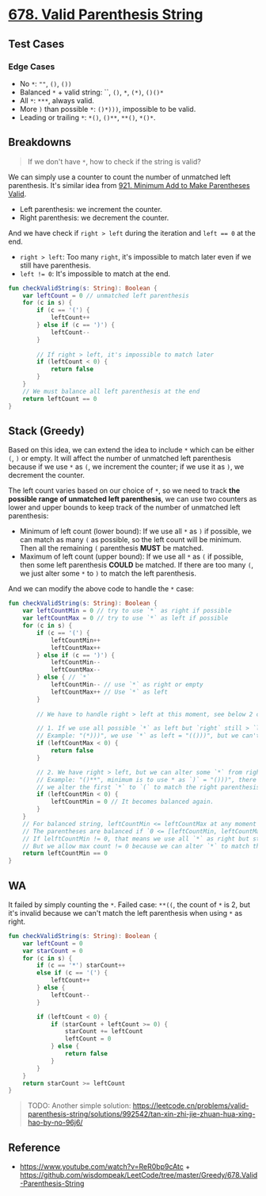 # [678. Valid Parenthesis String](https://leetcode.com/problems/valid-parenthesis-string/description/)

## Test Cases
### Edge Cases
* No `*`: `""`, `()`, `())`
* Balanced `*` + valid string: ``, `()`, `*`, `(*)`, `()()*`
* All `*`: `***`, always valid.
* More `)` than possible `*`: `()*)))`, impossible to be valid.
* Leading or trailing `*`: `*()`, `()**`, `**()`, `*()*`.

## Breakdowns
> If we don't have `*`, how to check if the string is valid? 

We can simply use a counter to count the number of unmatched left parenthesis. It's similar idea from [921. Minimum Add to Make Parentheses Valid](../leetcode/921.minimum-add-to-make-parentheses-valid.md).

* Left parenthesis: we increment the counter.
* Right parenthesis: we decrement the counter.

And we have check if `right > left` during the iteration and `left == 0` at the end.
* `right > left`: Too many `right`, it's impossible to match later even if we still have parenthesis.
* `left != 0`: It's impossible to match at the end.

```kotlin
fun checkValidString(s: String): Boolean {
    var leftCount = 0 // unmatched left parenthesis
    for (c in s) {
        if (c == '(') {
            leftCount++
        } else if (c == ')') {
            leftCount--
        }
        
        // If right > left, it's impossible to match later
        if (leftCount < 0) {
            return false
        }
    }
    // We must balance all left parenthesis at the end
    return leftCount == 0
}
```

## Stack (Greedy)
Based on this idea, we can extend the idea to include `*` which can be either `(`, `)` or empty. It will affect the number of unmatched left parenthesis because if we use `*` as `(`, we increment the counter; if we use it as `)`, we decrement the counter.

The left count varies based on our choice of `*`, so we need to track **the possible range of unmatched left parenthesis**, we can use two counters as lower and upper bounds to keep track of the number of unmatched left parenthesis:

* Minimum of left count (lower bound): If we use all `*` as `)` if possible, we can match as many `(` as possible, so the left count will be minimum. Then all the remaining `(` parenthesis **MUST** be matched.
* Maximum of left count (upper bound): If we use all `*` as `(` if possible, then some left parenthesis **COULD** be matched. If there are too many `(`, we just alter some `*` to `)` to match the left parenthesis.

And we can modify the above code to handle the `*` case:
```kotlin
fun checkValidString(s: String): Boolean {
    var leftCountMin = 0 // try to use `*` as right if possible
    var leftCountMax = 0 // try to use `*` as left if possible
    for (c in s) {
        if (c == '(') {
            leftCountMin++
            leftCountMax++
        } else if (c == ')') {
            leftCountMin--
            leftCountMax--
        } else { // `*`
            leftCountMin-- // use `*` as right or empty
            leftCountMax++ // Use `*` as left
        }
        
        // We have to handle right > left at this moment, see below 2 cases:

        // 1. If we use all possible `*` as left but `right` still > `left`, that's impossible to match later.
        // Example: "(*)))", we use `*` as left = "(()))", but we can't match the right parenthesis.
        if (leftCountMax < 0) {
            return false
        }

        // 2. We have right > left, but we can alter some `*` from right to left to match.
        // Example: "()**", minimum is to use * as `)` = "()))", there are too many `)`,
        // we alter the first `*` to `(` to match the right parenthesis = "(())".
        if (leftCountMin < 0) {
            leftCountMin = 0 // It becomes balanced again.
        }
    }
    // For balanced string, leftCountMin <= leftCountMax at any moment
    // The parentheses are balanced if `0 <= [leftCountMin, leftCountMax]`
    // If lelftCountMin != 0, that means we use all `*` as right but still have unmatched left parenthesis.
    // But we allow max count != 0 because we can alter `*` to match the left parenthesis.
    return leftCountMin == 0
}
```

## WA
It failed by simply counting the `*`. Failed case: `**((`, the count of `*` is 2, but it's invalid because we can't match the left parenthesis when using `*` as right.
```kotlin
fun checkValidString(s: String): Boolean {
    var leftCount = 0
    var starCount = 0
    for (c in s) {
        if (c == '*') starCount++
        else if (c == '(') {
            leftCount++
        } else {
            leftCount--
        }

        if (leftCount < 0) {
            if (starCount + leftCount >= 0) {
                starCount += leftCount
                leftCount = 0
            } else {
                return false
            }
        }
    }
    return starCount >= leftCount
}
```

> TODO: Another simple solution: https://leetcode.cn/problems/valid-parenthesis-string/solutions/992542/tan-xin-zhi-jie-zhuan-hua-xing-hao-by-no-96j6/

## Reference
* https://www.youtube.com/watch?v=ReR0bp9cAtc + https://github.com/wisdompeak/LeetCode/tree/master/Greedy/678.Valid-Parenthesis-String
